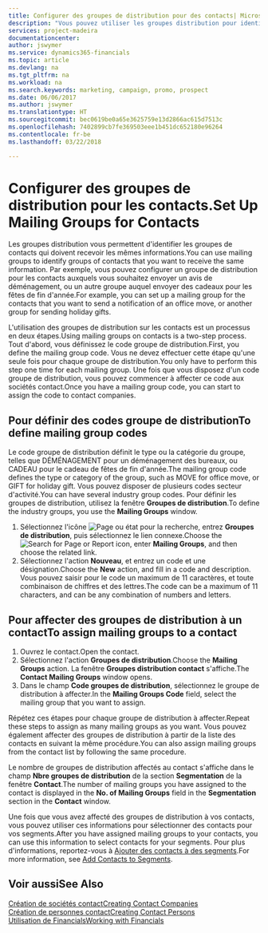```yaml
---
title: Configurer des groupes de distribution pour des contacts| Microsoft Docs
description: "Vous pouvez utiliser les groupes distribution pour identifier les groupes contacts qui doivent recevoir les mêmes informations, par exemple, pour une campagne marketing ou une promotion."
services: project-madeira
documentationcenter: 
author: jswymer
ms.service: dynamics365-financials
ms.topic: article
ms.devlang: na
ms.tgt_pltfrm: na
ms.workload: na
ms.search.keywords: marketing, campaign, promo, prospect
ms.date: 06/06/2017
ms.author: jswymer
ms.translationtype: HT
ms.sourcegitcommit: bec0619be0a65e3625759e13d2866ac615d7513c
ms.openlocfilehash: 7402899cb7fe369503eee1b451dc652180e96264
ms.contentlocale: fr-be
ms.lasthandoff: 03/22/2018

---
```

# <a name="set-up-mailing-groups-for-contacts"></a><span data-ttu-id="9b538-103">Configurer des groupes de distribution pour les contacts.</span><span class="sxs-lookup"><span data-stu-id="9b538-103">Set Up Mailing Groups for Contacts</span></span>
<span data-ttu-id="9b538-104">Les groupes distribution vous permettent d'identifier les groupes de contacts qui doivent recevoir les mêmes informations.</span><span class="sxs-lookup"><span data-stu-id="9b538-104">You can use mailing groups to identify groups of contacts that you want to receive the same information.</span></span> <span data-ttu-id="9b538-105">Par exemple, vous pouvez configurer un groupe de distribution pour les contacts auxquels vous souhaitez envoyer un avis de déménagement, ou un autre groupe auquel envoyer des cadeaux pour les fêtes de fin d'année.</span><span class="sxs-lookup"><span data-stu-id="9b538-105">For example, you can set up a mailing group for the contacts that you want to send a notification of an office move, or another group for sending holiday gifts.</span></span>

<span data-ttu-id="9b538-106">L'utilisation des groupes de distribution sur les contacts est un processus en deux étapes.</span><span class="sxs-lookup"><span data-stu-id="9b538-106">Using mailing groups on contacts is a two-step process.</span></span> <span data-ttu-id="9b538-107">Tout d'abord, vous définissez le code groupe de distribution.</span><span class="sxs-lookup"><span data-stu-id="9b538-107">First, you define the mailing group code.</span></span> <span data-ttu-id="9b538-108">Vous ne devez effectuer cette étape qu'une seule fois pour chaque groupe de distribution.</span><span class="sxs-lookup"><span data-stu-id="9b538-108">You only have to perform this step one time for each mailing group.</span></span> <span data-ttu-id="9b538-109">Une fois que vous disposez d'un code groupe de distribution, vous pouvez commencer à affecter ce code aux sociétés contact.</span><span class="sxs-lookup"><span data-stu-id="9b538-109">Once you have a mailing group code, you can start to assign the code to contact companies.</span></span>

## <a name="to-define-mailing-group-codes"></a><span data-ttu-id="9b538-110">Pour définir des codes groupe de distribution</span><span class="sxs-lookup"><span data-stu-id="9b538-110">To define mailing group codes</span></span>
<span data-ttu-id="9b538-111">Le code groupe de distribution définit le type ou la catégorie du groupe, telles que DÉMÉNAGEMENT pour un déménagement des bureaux, ou CADEAU pour le cadeau de fêtes de fin d'année.</span><span class="sxs-lookup"><span data-stu-id="9b538-111">The mailing group code defines the type or category of the group, such as MOVE for office move, or GIFT for holiday gift.</span></span> <span data-ttu-id="9b538-112">Vous pouvez disposer de plusieurs codes secteur d'activité.</span><span class="sxs-lookup"><span data-stu-id="9b538-112">You can have several industry group codes.</span></span> <span data-ttu-id="9b538-113">Pour définir les groupes de distribution, utilisez la fenêtre **Groupes de distribution**.</span><span class="sxs-lookup"><span data-stu-id="9b538-113">To define the industry groups, you use the **Mailing Groups** window.</span></span>

1. <span data-ttu-id="9b538-114">Sélectionnez l'icône ![Page ou état pour la recherche](media/ui-search/search_small.png "Page ou état pour la recherche"), entrez **Groupes de distribution**, puis sélectionnez le lien connexe.</span><span class="sxs-lookup"><span data-stu-id="9b538-114">Choose the ![Search for Page or Report](media/ui-search/search_small.png "Search for Page or Report icon") icon, enter **Mailing Groups**, and then choose the related link.</span></span>
2. <span data-ttu-id="9b538-115">Sélectionnez l'action **Nouveau**, et entrez un code et une désignation.</span><span class="sxs-lookup"><span data-stu-id="9b538-115">Choose the **New** action, and fill in a code and description.</span></span> <span data-ttu-id="9b538-116">Vous pouvez saisir pour le code un maximum de 11 caractères, et toute combinaison de chiffres et des lettres.</span><span class="sxs-lookup"><span data-stu-id="9b538-116">The code can be a maximum of 11 characters, and can be any combination of numbers and letters.</span></span>

## <a name="AssignMailGroupContact"></a> <span data-ttu-id="9b538-117">Pour affecter des groupes de distribution à un contact</span><span class="sxs-lookup"><span data-stu-id="9b538-117">To assign mailing groups to a contact</span></span>
1. <span data-ttu-id="9b538-118">Ouvrez le contact.</span><span class="sxs-lookup"><span data-stu-id="9b538-118">Open the contact.</span></span>
2. <span data-ttu-id="9b538-119">Sélectionnez l'action **Groupes de distribution**.</span><span class="sxs-lookup"><span data-stu-id="9b538-119">Choose the **Mailing Groups** action.</span></span> <span data-ttu-id="9b538-120">La fenêtre **Groupes distribution contact** s'affiche.</span><span class="sxs-lookup"><span data-stu-id="9b538-120">The **Contact Mailing Groups** window opens.</span></span>
3. <span data-ttu-id="9b538-121">Dans le champ **Code groupes de distribution**, sélectionnez le groupe de distribution à affecter.</span><span class="sxs-lookup"><span data-stu-id="9b538-121">In the **Mailing Groups Code** field, select the mailing group that you want to assign.</span></span>

<span data-ttu-id="9b538-122">Répétez ces étapes pour chaque groupe de distribution à affecter.</span><span class="sxs-lookup"><span data-stu-id="9b538-122">Repeat these steps to assign as many mailing groups as you want.</span></span> <span data-ttu-id="9b538-123">Vous pouvez également affecter des groupes de distribution à partir de la liste des contacts en suivant la même procédure.</span><span class="sxs-lookup"><span data-stu-id="9b538-123">You can also assign mailing groups from the contact list by following the same procedure.</span></span>

<span data-ttu-id="9b538-124">Le nombre de groupes de distribution affectés au contact s'affiche dans le champ **Nbre groupes de distribution** de la section **Segmentation** de la fenêtre **Contact**.</span><span class="sxs-lookup"><span data-stu-id="9b538-124">The number of mailing groups you have assigned to the contact is displayed in the **No. of Mailing Groups** field in the **Segmentation** section in the **Contact** window.</span></span>

<span data-ttu-id="9b538-125">Une fois que vous avez affecté des groupes de distribution à vos contacts, vous pouvez utiliser ces informations pour sélectionner des contacts pour vos segments.</span><span class="sxs-lookup"><span data-stu-id="9b538-125">After you have assigned mailing groups to your contacts, you can use this information to select contacts for your segments.</span></span> <span data-ttu-id="9b538-126">Pour plus d'informations, reportez-vous à [Ajouter des contacts à des segments](marketing-add-contact-segment.md).</span><span class="sxs-lookup"><span data-stu-id="9b538-126">For more information, see [Add Contacts to Segments](marketing-add-contact-segment.md).</span></span>

## <a name="see-also"></a><span data-ttu-id="9b538-127">Voir aussi</span><span class="sxs-lookup"><span data-stu-id="9b538-127">See Also</span></span>
[<span data-ttu-id="9b538-128">Création de sociétés contact</span><span class="sxs-lookup"><span data-stu-id="9b538-128">Creating Contact Companies</span></span>](marketing-create-contact-companies.md)  
[<span data-ttu-id="9b538-129">Création de personnes contact</span><span class="sxs-lookup"><span data-stu-id="9b538-129">Creating Contact Persons</span></span>](marketing-create-contact-persons.md)  
[<span data-ttu-id="9b538-130">Utilisation de Financials</span><span class="sxs-lookup"><span data-stu-id="9b538-130">Working with Financials</span></span>](ui-work-product.md)

